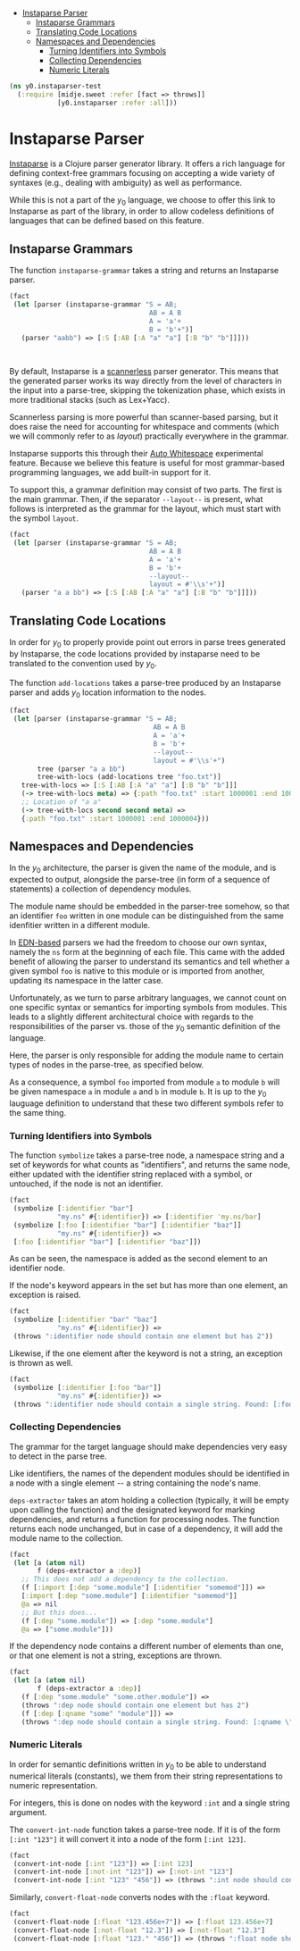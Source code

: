 * [Instaparse Parser](#instaparse-parser)
  * [Instaparse Grammars](#instaparse-grammars)
  * [Translating Code Locations](#translating-code-locations)
  * [Namespaces and Dependencies](#namespaces-and-dependencies)
    * [Turning Identifiers into Symbols](#turning-identifiers-into-symbols)
    * [Collecting Dependencies](#collecting-dependencies)
    * [Numeric Literals](#numeric-literals)
```clojure
(ns y0.instaparser-test
  (:require [midje.sweet :refer [fact => throws]]
            [y0.instaparser :refer :all]))

```
# Instaparse Parser

[Instaparse](https://github.com/Engelberg/instaparse) is a Clojure parser
generator library. It offers a rich language for defining context-free
grammars focusing on accepting a wide variety of syntaxes (e.g., dealing with
ambiguity) as well as performance.

While this is not a part of the $y_0$ language, we choose to offer this
link to Instaparse as part of the library, in order to allow codeless
definitions of languages that can be defined based on this feature.

## Instaparse Grammars

The function `instaparse-grammar` takes a string and returns an Instaparse
parser.
```clojure
(fact
 (let [parser (instaparse-grammar "S = AB;
                                   AB = A B
                                   A = 'a'+
                                   B = 'b'+")]
   (parser "aabb") => [:S [:AB [:A "a" "a"] [:B "b" "b"]]]))
   
   
```
By default, Instaparse is a
[scannerless](https://en.wikipedia.org/wiki/Scannerless_parsing) parser
generator. This means that the generated parser works its way directly from
the level of characters in the input into a parse-tree, skipping the
tokenization phase, which exists in more traditional stacks (such as
Lex+Yacc).

Scannerless parsing is more powerful than scanner-based parsing, but it does
raise the need for accounting for whitespace and comments (which we will
commonly refer to as _layout_) practically everywhere in the grammar.

Instaparse supports this through their
[Auto Whitespace](https://github.com/Engelberg/instaparse/blob/master/docs/ExperimentalFeatures.md#auto-whitespace)
experimental feature. Because we believe this feature is useful for most
grammar-based programming languages, we add built-in support for it.

To support this, a grammar definition may consist of two parts. The first is
the main grammar. Then, if the separator `--layout--` is present, what
follows is interpreted as the grammar for the layout, which must start with
the symbol `layout`.
```clojure
(fact
 (let [parser (instaparse-grammar "S = AB;
                                   AB = A B
                                   A = 'a'+
                                   B = 'b'+
                                   --layout--
                                   layout = #'\\s'+")]
   (parser "a a bb") => [:S [:AB [:A "a" "a"] [:B "b" "b"]]]))

```
## Translating Code Locations

In order for $y_0$ to properly provide point out errors in parse trees
generated by Instaparse, the code locations provided by instaparse need to be
translated to the convention used by $y_0$.

The function `add-locations` takes a parse-tree produced by an Instaparse
parser and adds $y_0$ location information to the nodes.
```clojure
(fact
 (let [parser (instaparse-grammar "S = AB;
                                    AB = A B
                                    A = 'a'+
                                    B = 'b'+
                                    --layout--
                                    layout = #'\\s'+")
       tree (parser "a a bb")
       tree-with-locs (add-locations tree "foo.txt")]
   tree-with-locs => [:S [:AB [:A "a" "a"] [:B "b" "b"]]]
   (-> tree-with-locs meta) => {:path "foo.txt" :start 1000001 :end 1000007}
   ;; Location of "a a"
   (-> tree-with-locs second second meta) =>
   {:path "foo.txt" :start 1000001 :end 1000004}))

```
## Namespaces and Dependencies

In the $y_0$ architecture, the parser is given the name of the module, and
is expected to output, alongside the parse-tree (in form of a sequence of
statements) a collection of dependency modules.

The module name should be embedded in the parser-tree somehow, so that an
identifier `foo` written in one module can be distinguished from the same
idenfitier written in a different module.

In [EDN-based](edn_parser.md) parsers we had the freedom to choose our own
syntax, namely the `ns` form at the beginning of each file. This came with
the added benefit of allowing the parser to understand its semantics and
tell whether a given symbol `foo` is native to this module or is imported
from another, updating its namespace in the latter case.

Unfortunately, as we turn to parse arbitrary languages, we cannot count on
one specific syntax or semantics for importing symbols from modules. This
leads to a slightly different architectural choice with regards to the
responsibilities of the parser vs. those of the $y_0$ semantic definition
of the language.

Here, the parser is only responsible for adding the module name to certain
types of nodes in the parse-tree, as specified below.

As a consequence, a symbol `foo` imported from module `a` to module `b` will
be given namespace `a` in module `a` and `b` in module `b`. It is up to the
$y_0$ lauguage definition to understand that these two different symbols
refer to the same thing.

### Turning Identifiers into Symbols

The function `symbolize` takes a parse-tree node, a namespace string and
a set of keywords for what counts as "identifiers", and returns the same
node, either updated with the identifier string replaced with a symbol, or
untouched, if the node is not an identifier.
```clojure
(fact
 (symbolize [:identifier "bar"]
            "my.ns" #{:identifier}) => [:identifier 'my.ns/bar]
 (symbolize [:foo [:identifier "bar"] [:identifier "baz"]]
            "my.ns" #{:identifier}) =>
 [:foo [:identifier "bar"] [:identifier "baz"]])

```
As can be seen, the namespace is added as the second element to an identifier
node.

If the node's keyword appears in the set but has more than one element, an
exception is raised.
```clojure
(fact
 (symbolize [:identifier "bar" "baz"]
            "my.ns" #{:identifier}) =>
 (throws ":identifier node should contain one element but has 2"))

```
Likewise, if the one element after the keyword is not a string, an exception
is thrown as well.
```clojure
(fact
 (symbolize [:identifier [:foo "bar"]]
            "my.ns" #{:identifier}) =>
 (throws ":identifier node should contain a single string. Found: [:foo \"bar\"]"))

```
### Collecting Dependencies

The grammar for the target language should make dependencies very easy to
detect in the parse tree.

Like identifiers, the names of the dependent modules should be identified
in a node with a single element -- a string containing the node's name.

`deps-extractor` takes an atom holding a collection (typically, it will be
empty upon calling the function) and the designated keyword for marking
dependencies, and returns a function for processing nodes. The function
returns each node unchanged, but in case of a dependency, it will add the
module name to the collection.
```clojure
(fact
 (let [a (atom nil)
       f (deps-extractor a :dep)]
   ;; This does not add a dependency to the collection.
   (f [:import [:dep "some.module"] [:identifier "somemod"]]) =>
   [:import [:dep "some.module"] [:identifier "somemod"]]
   @a => nil
   ;; But this does...
   (f [:dep "some.module"]) => [:dep "some.module"]
   @a => ["some.module"]))

```
If the dependency node contains a different number of elements than one, or
that one element is not a string, exceptions are thrown.
```clojure
(fact
 (let [a (atom nil)
       f (deps-extractor a :dep)]
   (f [:dep "some.module" "some.other.module"]) =>
   (throws ":dep node should contain one element but has 2")
   (f [:dep [:qname "some" "module"]]) =>
   (throws ":dep node should contain a single string. Found: [:qname \"some\" \"module\"]")))

```
### Numeric Literals

In order for semantic definitions written in $y_0$ to be able to understand
numerical literals (constants), we them from their string representations
to numeric representation.

For integers, this is done on nodes with the keyword `:int` and a single
string argument.

The `convert-int-node` function takes a parse-tree node. If it is of the form
`[:int "123"]` it will convert it into a node of the form `[:int 123]`.
```clojure
(fact
 (convert-int-node [:int "123"]) => [:int 123]
 (convert-int-node [:not-int "123"]) => [:not-int "123"]
 (convert-int-node [:int "123" "456"]) => (throws ":int node should contain one element but has 2"))

```
Similarly, `convert-float-node` converts nodes with the `:float` keyword.
```clojure
(fact
 (convert-float-node [:float "123.456e+7"]) => [:float 123.456e+7]
 (convert-float-node [:not-float "12.3"]) => [:not-float "12.3"]
 (convert-float-node [:float "123." "456"]) => (throws ":float node should contain one element but has 2"))
```

